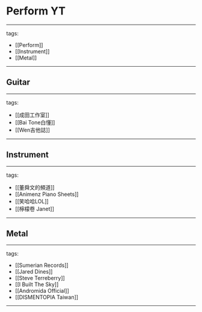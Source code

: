# Perform  YT

---
tags:
  - [[Perform]]
  - [[Instrument]]
  - [[Metal]]
---

## Guitar
---
tags:
  - [[成田工作室]]
  - [[Bai Tone白懂]]
  - [[Wen吉他誌]]
---

## Instrument
---
tags:
  - [[董舜文的頻道]]
  - [[Animenz Piano Sheets]]
  - [[笑哈哈LOL]]
  - [[檸檬卷 Janet]]
---

## Metal
---
tags:
  - [[Sumerian Records]]
  - [[Jared Dines]]
  - [[Steve Terreberry]]
  - [[I Built The Sky]]
  - [[Andromida Official]]
  - [[DISMENTOPIA Taiwan]]
---
